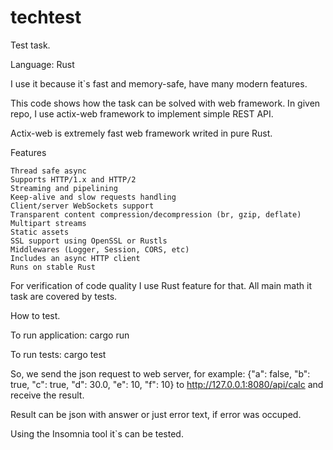 # techtest
Test task.

Language: Rust

I use it because it`s fast and memory-safe, have many modern features.  

This code shows how the task can be solved with web framework. 
In given repo, I use actix-web framework to implement simple REST API.

Actix-web is extremely fast web framework writed in pure Rust.

Features

    Thread safe async
    Supports HTTP/1.x and HTTP/2
    Streaming and pipelining
    Keep-alive and slow requests handling
    Client/server WebSockets support
    Transparent content compression/decompression (br, gzip, deflate)
    Multipart streams
    Static assets
    SSL support using OpenSSL or Rustls
    Middlewares (Logger, Session, CORS, etc)
    Includes an async HTTP client
    Runs on stable Rust

For verification of code quality I use Rust feature for that.
All main math it task are covered by tests.

How to test.

To run application: cargo run

To run tests: cargo test

So, we send the json request to web server, for example:
{"a": false, "b": true, "c": true, "d": 30.0, "e": 10, "f": 10}
to http://127.0.0.1:8080/api/calc
and receive the result.

Result can be json with answer or just error text, if error was occuped.

Using the Insomnia tool it`s can be tested.
